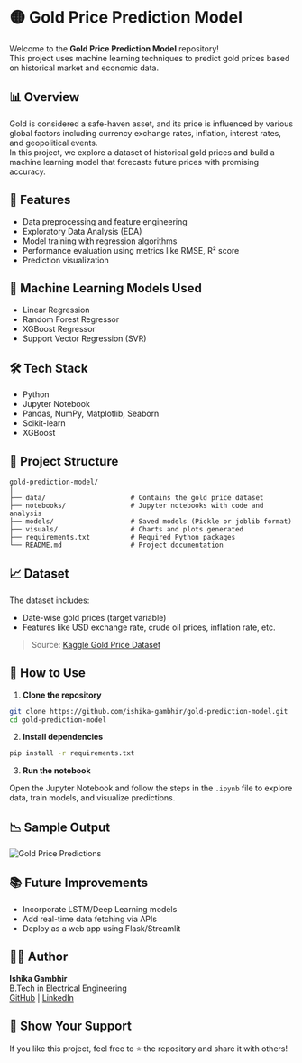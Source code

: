 
# 🟡 Gold Price Prediction Model

Welcome to the **Gold Price Prediction Model** repository!  
This project uses machine learning techniques to predict gold prices based on historical market and economic data.

## 📊 Overview

Gold is considered a safe-haven asset, and its price is influenced by various global factors including currency exchange rates, inflation, interest rates, and geopolitical events.  
In this project, we explore a dataset of historical gold prices and build a machine learning model that forecasts future prices with promising accuracy.

## 🚀 Features

- Data preprocessing and feature engineering
- Exploratory Data Analysis (EDA)
- Model training with regression algorithms
- Performance evaluation using metrics like RMSE, R² score
- Prediction visualization

## 🧠 Machine Learning Models Used

- Linear Regression
- Random Forest Regressor
- XGBoost Regressor
- Support Vector Regression (SVR)

## 🛠️ Tech Stack

- Python
- Jupyter Notebook
- Pandas, NumPy, Matplotlib, Seaborn
- Scikit-learn
- XGBoost

## 📁 Project Structure

```
gold-prediction-model/
│
├── data/                     # Contains the gold price dataset
├── notebooks/                # Jupyter notebooks with code and analysis
├── models/                   # Saved models (Pickle or joblib format)
├── visuals/                  # Charts and plots generated
├── requirements.txt          # Required Python packages
└── README.md                 # Project documentation
```

## 📈 Dataset

The dataset includes:
- Date-wise gold prices (target variable)
- Features like USD exchange rate, crude oil prices, inflation rate, etc.

> Source: [Kaggle Gold Price Dataset](https://www.kaggle.com/datasets)

## 🧪 How to Use

1. **Clone the repository**

```bash
git clone https://github.com/ishika-gambhir/gold-prediction-model.git
cd gold-prediction-model
```

2. **Install dependencies**

```bash
pip install -r requirements.txt
```

3. **Run the notebook**

Open the Jupyter Notebook and follow the steps in the `.ipynb` file to explore data, train models, and visualize predictions.

## 📉 Sample Output

![Gold Price Predictions](visuals/predicted_vs_actual.png)

## 📚 Future Improvements

- Incorporate LSTM/Deep Learning models
- Add real-time data fetching via APIs
- Deploy as a web app using Flask/Streamlit

## 👩‍💻 Author

**Ishika Gambhir**  
B.Tech in Electrical Engineering  
[GitHub](https://github.com/ishika-gambhir) | [LinkedIn](https://www.linkedin.com/in/ishika-gambhir)

## 🌟 Show Your Support

If you like this project, feel free to ⭐ the repository and share it with others!
